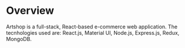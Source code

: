 # Overview 

Artshop is a full-stack, React-based e-commerce web application. The tecnhologies used are: React.js, Material UI, Node.js, Express.js, Redux, MongoDB.